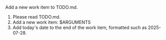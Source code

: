 Add a new work item to TODO.md.

1. Please read TODO.md.
2. Add a new work item: $ARGUMENTS
3. Add today's date to the end of the work item, formatted such as 2025-07-28.

